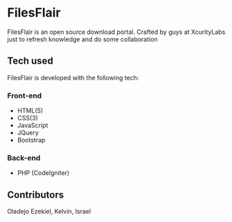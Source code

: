 # FilesFlair

FilesFlair is an open source download portal. Crafted by guys at XcurityLabs just to refresh knowledge and do some collaboration

## Tech used
FilesFlair is developed with the following tech:
### Front-end
- HTML(5)
- CSS(3)
- JavaScript
- JQuery
- Bootstrap

### Back-end
- PHP (CodeIgniter)

## Contributors
Oladejo Ezekiel, Kelvin, Israel
